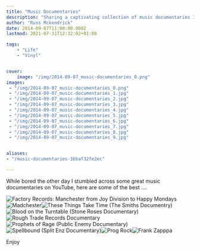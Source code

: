 ```yaml
---
title: "Music Documentaries"
description: "Sharing a captivating collection of music documentaries I discovered on YouTube, from Factory Records to Prog Rock legends."
author: "Russ Mckendrick"
date: 2014-09-07T11:00:00.000Z
lastmod: 2021-07-31T12:32:02+01:00

tags:
    - "Life"
    - "Vinyl"


cover:
    image: "/img/2014-09-07_music-documentaries_0.png" 
images:
 - "/img/2014-09-07_music-documentaries_0.png"
 - "/img/2014-09-07_music-documentaries_1.jpg"
 - "/img/2014-09-07_music-documentaries_2.jpg"
 - "/img/2014-09-07_music-documentaries_3.jpg"
 - "/img/2014-09-07_music-documentaries_4.jpg"
 - "/img/2014-09-07_music-documentaries_5.jpg"
 - "/img/2014-09-07_music-documentaries_6.jpg"
 - "/img/2014-09-07_music-documentaries_7.jpg"
 - "/img/2014-09-07_music-documentaries_8.jpg"
 - "/img/2014-09-07_music-documentaries_9.jpg"


aliases:
- "/music-documentaries-3bbaf32fe2ec"

---
```


While bored the other day I stumbled across some great music documentaries on YouTube, here are some of the best ….

![Factory Records: Manchester from Joy Division to Happy Mondays](/img/2014-09-07_music-documentaries_1.jpg)![Madchester](/img/2014-09-07_music-documentaries_2.jpg)![These Things Take Time (The Smiths Documentry)](/img/2014-09-07_music-documentaries_3.jpg)![Blood on the Turntable (Stone Roses Documentary)](/img/2014-09-07_music-documentaries_4.jpg)![Rough Trade Records Documentary](/img/2014-09-07_music-documentaries_5.jpg)![Prophets of Rage (Public Enemy Documentary)](/img/2014-09-07_music-documentaries_6.jpg)![Spellbound (Split Enz Documentary)](/img/2014-09-07_music-documentaries_7.jpg)![Prog Rock](/img/2014-09-07_music-documentaries_8.jpg)![Frank Zapppa](/img/2014-09-07_music-documentaries_9.jpg)

Enjoy

